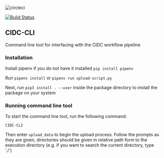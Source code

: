 ![circleci](https://circleci.com/gh/dfci/cidc-cli.svg?style=shield&circle-token=f1cc21bf7abc3bddd43d1ed02bc2d24849d18f0f|alt=circleci)

[![Build Status](http://35.196.130.201/jenk/buildStatus/icon?job=sample-test/PR-17)](http://35.196.130.201/jenk/job/sample-test/view/change-requests/job/PR-17/)

## CIDC-CLI

Command line tool for interfacing with the CIDC workflow pipeline

### Installation

Install pipenv if you do not have it installed `pip install pipenv`

Run `pipenv install` or `pipenv run upload-script.py`

Next, run `pip3 install . --user` inside the package directory to install the package on your system

### Running command line tool

To start the command line tool, run the following command:

`CIDC-CLI`

Then enter `upload_data` to begin the upload process. Follow the prompts as they are given, directories should be given in relative path form to the execution directory (e.g. if you want to search the current directory, type './')
